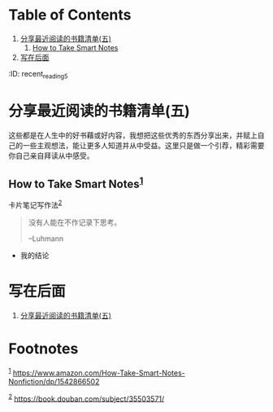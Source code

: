 
# Table of Contents

1.  [分享最近阅读的书籍清单(五)](#org8917370)
    1.  [How to Take Smart Notes](#orgf61cdbb)
2.  [写在后面](#org3ca55b2)

:ID: recent<sub>reading</sub><sub>5</sub>


<a id="org8917370"></a>

# 分享最近阅读的书籍清单(五)

这些都是在人生中的好书藉或好内容，我想把这些优秀的东西分享出来，并赋上自己的一些主观想法，能让更多人知道并从中受益。这里只是做一个引荐，精彩需要你自己亲自拜读从中感受。


<a id="orgf61cdbb"></a>

## How to Take Smart Notes<sup><a id="fnr.1" class="footref" href="#fn.1" role="doc-backlink">1</a></sup>

<div class="org-center">
<p>
卡片笔记写作法<sup><a id="fnr.2" class="footref" href="#fn.2" role="doc-backlink">2</a></sup>
</p>
</div>

> 没有人能在不作记录下思考。
> 
> &#x2013;Luhmann

-   我的结论


<a id="org3ca55b2"></a>

# 写在后面

1.  [分享最近阅读的书籍清单(五)](./recent_reading5.zh.md)


# Footnotes

<sup><a id="fn.1" href="#fnr.1">1</a></sup> <https://www.amazon.com/How-Take-Smart-Notes-Nonfiction/dp/1542866502>

<sup><a id="fn.2" href="#fnr.2">2</a></sup> <https://book.douban.com/subject/35503571/>
